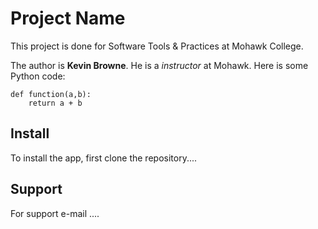 # Project Name

This project is done for Software Tools & Practices at Mohawk College.

The author is **Kevin Browne**.  He is a _instructor_ at Mohawk.  Here is some Python code:

```
def function(a,b):
    return a + b
```

## Install

To install the app, first clone the repository....

## Support

For support e-mail ....


